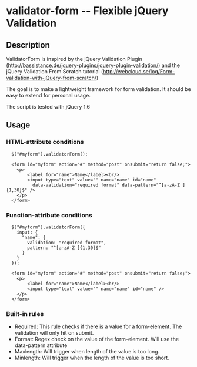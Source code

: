 validator-form -- Flexible jQuery Validation
============================================

## Description

ValidatorForm is inspired by the jQuery Validation Plugin (http://bassistance.de/jquery-plugins/jquery-plugin-validation/)
and the jQuery Validation From Scratch tutorial (http://webcloud.se/log/Form-validation-with-jQuery-from-scratch/)

The goal is to make a lightweight framework for form validation. It should be easy to extend for personal usage.

The script is tested with jQuery 1.6

## Usage

### HTML-attribute conditions

```
  $("#myform").validatorForm();

  <form id="myform" action="#" method="post" onsubmit="return false;">
   	<p>
   		<label for="name">Name</label><br/>
   		<input type="text" value="" name="name" id="name"
   		  data-validation="required format" data-pattern="^[a-zA-Z ]{1,30}$" />
   	</p>
  </form>
```

### Function-attribute conditions

```
  $("#myform").validatorForm({
    input: {
      "name": {
        validation: "required format",
        pattern: "^[a-zA-Z ]{1,30}$"
      }
    }
  });

  <form id="myform" action="#" method="post" onsubmit="return false;">
   	<p>
   		<label for="name">Name</label><br/>
   		<input type="text" value="" name="name" id="name" />
   	</p>
  </form>
```

### Built-in rules

* Required: This rule checks if there is a value for a form-element. The validation will only hit on submit.
* Format: Regex check on the value of the form-element. Will use the data-pattern attribute
* Maxlength: Will trigger when length of the value is too long.
* Minlength: Will trigger when the length of the value is too short.